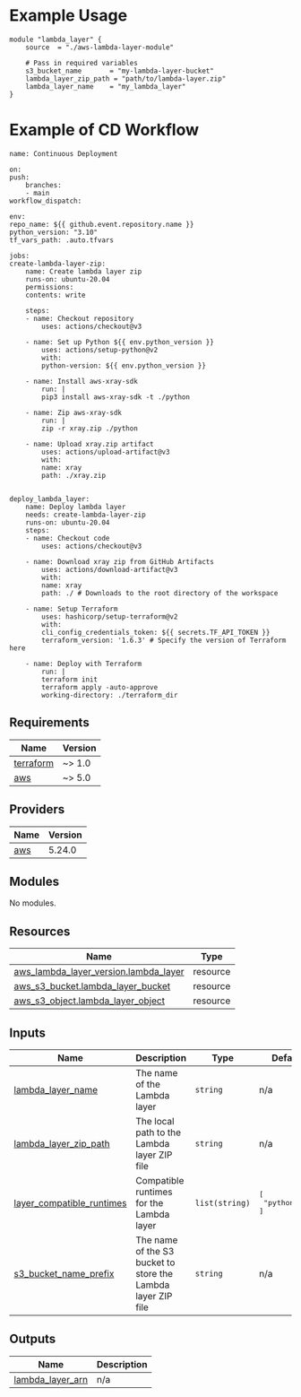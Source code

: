 # Example Usage
    module "lambda_layer" {
        source  = "./aws-lambda-layer-module"

        # Pass in required variables
        s3_bucket_name       = "my-lambda-layer-bucket"
        lambda_layer_zip_path = "path/to/lambda-layer.zip"
        lambda_layer_name    = "my_lambda_layer"
    }

# Example of CD Workflow
    name: Continuous Deployment

    on:
    push:
        branches:
        - main
    workflow_dispatch:

    env:
    repo_name: ${{ github.event.repository.name }}
    python_version: "3.10"
    tf_vars_path: .auto.tfvars

    jobs:
    create-lambda-layer-zip:
        name: Create lambda layer zip
        runs-on: ubuntu-20.04
        permissions:
        contents: write

        steps:
        - name: Checkout repository
            uses: actions/checkout@v3

        - name: Set up Python ${{ env.python_version }}
            uses: actions/setup-python@v2
            with:
            python-version: ${{ env.python_version }}

        - name: Install aws-xray-sdk
            run: |
            pip3 install aws-xray-sdk -t ./python

        - name: Zip aws-xray-sdk
            run: |
            zip -r xray.zip ./python

        - name: Upload xray.zip artifact
            uses: actions/upload-artifact@v3
            with:
            name: xray
            path: ./xray.zip


    deploy_lambda_layer:
        name: Deploy lambda layer
        needs: create-lambda-layer-zip
        runs-on: ubuntu-20.04
        steps:
        - name: Checkout code
            uses: actions/checkout@v3

        - name: Download xray zip from GitHub Artifacts
            uses: actions/download-artifact@v3
            with:
            name: xray
            path: ./ # Downloads to the root directory of the workspace

        - name: Setup Terraform
            uses: hashicorp/setup-terraform@v2
            with:
            cli_config_credentials_token: ${{ secrets.TF_API_TOKEN }}
            terraform_version: '1.6.3' # Specify the version of Terraform here

        - name: Deploy with Terraform
            run: |
            terraform init
            terraform apply -auto-approve
            working-directory: ./terraform_dir

<!-- BEGIN_TF_DOCS -->
## Requirements

| Name | Version |
|------|---------|
| <a name="requirement_terraform"></a> [terraform](#requirement\_terraform) | ~> 1.0 |
| <a name="requirement_aws"></a> [aws](#requirement\_aws) | ~> 5.0 |

## Providers

| Name | Version |
|------|---------|
| <a name="provider_aws"></a> [aws](#provider\_aws) | 5.24.0 |

## Modules

No modules.

## Resources

| Name | Type |
|------|------|
| [aws_lambda_layer_version.lambda_layer](https://registry.terraform.io/providers/hashicorp/aws/latest/docs/resources/lambda_layer_version) | resource |
| [aws_s3_bucket.lambda_layer_bucket](https://registry.terraform.io/providers/hashicorp/aws/latest/docs/resources/s3_bucket) | resource |
| [aws_s3_object.lambda_layer_object](https://registry.terraform.io/providers/hashicorp/aws/latest/docs/resources/s3_object) | resource |

## Inputs

| Name | Description | Type | Default | Required |
|------|-------------|------|---------|:--------:|
| <a name="input_lambda_layer_name"></a> [lambda\_layer\_name](#input\_lambda\_layer\_name) | The name of the Lambda layer | `string` | n/a | yes |
| <a name="input_lambda_layer_zip_path"></a> [lambda\_layer\_zip\_path](#input\_lambda\_layer\_zip\_path) | The local path to the Lambda layer ZIP file | `string` | n/a | yes |
| <a name="input_layer_compatible_runtimes"></a> [layer\_compatible\_runtimes](#input\_layer\_compatible\_runtimes) | Compatible runtimes for the Lambda layer | `list(string)` | <pre>[<br>  "python3.10"<br>]</pre> | no |
| <a name="input_s3_bucket_name_prefix"></a> [s3\_bucket\_name\_prefix](#input\_s3\_bucket\_name\_prefix) | The name of the S3 bucket to store the Lambda layer ZIP file | `string` | n/a | yes |

## Outputs

| Name | Description |
|------|-------------|
| <a name="output_lambda_layer_arn"></a> [lambda\_layer\_arn](#output\_lambda\_layer\_arn) | n/a |
<!-- END_TF_DOCS -->